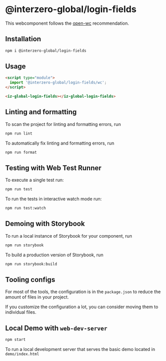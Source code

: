# @interzero-global/login-fields

This webcomponent follows the [open-wc](https://github.com/open-wc/open-wc) recommendation.

## Installation

```bash
npm i @interzero-global/login-fields
```

## Usage

```html
<script type="module">
  import '@interzero-global/login-fields/wc';
</script>

<iz-global-login-fields></iz-global-login-fields>
```

## Linting and formatting

To scan the project for linting and formatting errors, run

```bash
npm run lint
```

To automatically fix linting and formatting errors, run

```bash
npm run format
```

## Testing with Web Test Runner

To execute a single test run:

```bash
npm run test
```

To run the tests in interactive watch mode run:

```bash
npm run test:watch
```

## Demoing with Storybook

To run a local instance of Storybook for your component, run

```bash
npm run storybook
```

To build a production version of Storybook, run

```bash
npm run storybook:build
```


## Tooling configs

For most of the tools, the configuration is in the `package.json` to reduce the amount of files in your project.

If you customize the configuration a lot, you can consider moving them to individual files.

## Local Demo with `web-dev-server`

```bash
npm start
```

To run a local development server that serves the basic demo located in `demo/index.html`
